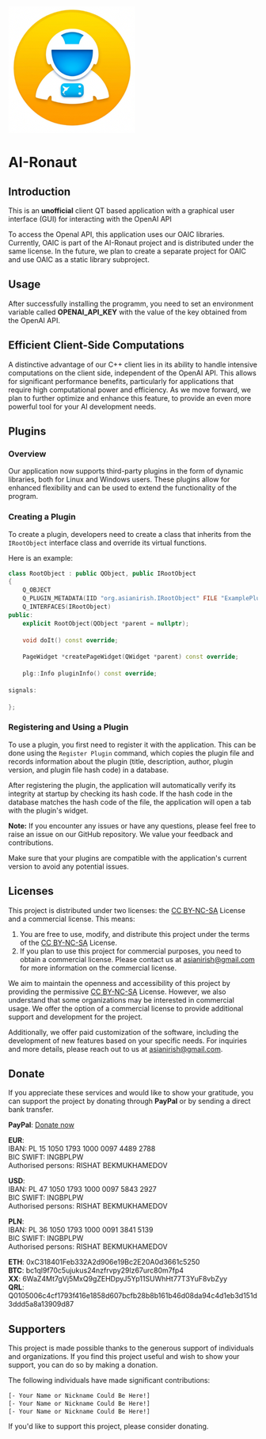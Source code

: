 ![Logo](img/AIronautApplicationSymbolicIconWhiteBlueYellow1.png) 
# AI-Ronaut 


## Introduction

This is an **unofficial** client QT based application with a graphical user interface (GUI) for interacting with the OpenAI API

To access the Openal API, this application uses our OAIC libraries. Currently, OAIC is part of the AI-Ronaut project and is distributed under the same license. In the future, we plan to create a separate project for OAIC and use OAIC as a static library subproject.

## Usage

After successfully installing the programm, you need to set an environment variable called **OPENAI_API_KEY** with the value of the key obtained from the OpenAI API.

## Efficient Client-Side Computations

A distinctive advantage of our C++ client lies in its ability to handle intensive computations on the client side, independent of the OpenAI API. This allows for significant performance benefits, particularly for applications that require high computational power and efficiency. As we move forward, we plan to further optimize and enhance this feature, to provide an even more powerful tool for your AI development needs.

## Plugins

### Overview

Our application now supports third-party plugins in the form of dynamic libraries, both for Linux and Windows users. These plugins allow for enhanced flexibility and can be used to extend the functionality of the program. 

### Creating a Plugin

To create a plugin, developers need to create a class that inherits from the `IRootObject` interface class and override its virtual functions. 

Here is an example:

```cpp
class RootObject : public QObject, public IRootObject
{
    Q_OBJECT
    Q_PLUGIN_METADATA(IID "org.asianirish.IRootObject" FILE "ExamplePlugin.json")
    Q_INTERFACES(IRootObject)
public:
    explicit RootObject(QObject *parent = nullptr);

    void doIt() const override;

    PageWidget *createPageWidget(QWidget *parent) const override;

    plg::Info pluginInfo() const override;

signals:

};
```

### Registering and Using a Plugin

To use a plugin, you first need to register it with the application. This can be done using the `Register Plugin` command, which copies the plugin file and records information about the plugin (title, description, author, plugin version, and plugin file hash code) in a database. 

After registering the plugin, the application will automatically verify its integrity at startup by checking its hash code. If the hash code in the database matches the hash code of the file, the application will open a tab with the plugin's widget.

**Note:** If you encounter any issues or have any questions, please feel free to raise an issue on our GitHub repository. We value your feedback and contributions.

Make sure that your plugins are compatible with the application's current version to avoid any potential issues.

## Licenses

This project is distributed under two licenses: the [CC BY-NC-SA](https://creativecommons.org/licenses/by-nc-sa/4.0/legalcode.txt) License and a commercial license. This means:

1. You are free to use, modify, and distribute this project under the terms of the [CC BY-NC-SA](https://creativecommons.org/licenses/by-nc-sa/4.0/legalcode.txt) License.
2. If you plan to use this project for commercial purposes, you need to obtain a commercial license. Please contact us at asianirish@gmail.com for more information on the commercial license.

We aim to maintain the openness and accessibility of this project by providing the permissive [CC BY-NC-SA](https://creativecommons.org/licenses/by-nc-sa/4.0/legalcode.txt) License. However, we also understand that some organizations may be interested in commercial usage. We offer the option of a commercial license to provide additional support and development for the project.

Additionally, we offer paid customization of the software, including the development of new features based on your specific needs. For inquiries and more details, please reach out to us at asianirish@gmail.com.

## Donate

If you appreciate these services and would like to show your gratitude, you can support the project by donating through **PayPal** or by sending a direct bank transfer.

**PayPal**: [Donate now](https://www.paypal.com/donate/?hosted_button_id=3YRL2X3VBVFLQ)

**EUR**: \
IBAN: PL 15 1050 1793 1000 0097 4489 2788 \
BIC SWIFT: INGBPLPW \
Authorised persons: RISHAT BEKMUKHAMEDOV

**USD**: \
IBAN: PL 47 1050 1793 1000 0097 5843 2927 \
BIC SWIFT: INGBPLPW \
Authorised persons: RISHAT BEKMUKHAMEDOV

**PLN**:  \
IBAN: PL 36 1050 1793 1000 0091 3841 5139 \
BIC SWIFT: INGBPLPW \
Authorised persons: RISHAT BEKMUKHAMEDOV


**ETH**: 0xC318401Feb332A2d906e19Bc2E20A0d3661c5250 \
**BTC**: bc1ql9f70c5ujukus24nzfrvpy29lz67urc80m7fp4 \
**XX**: 6WaZ4Mt7gVj5MxQ9gZEHDpyJ5Yp11SUWhHt77T3YuF8vbZyy \
**QRL**: Q0105006c4cf1793f416e1858d607bcfb28b8b161b46d08da94c4d1eb3d151d3ddd5a8a13909d87


## Supporters

This project is made possible thanks to the generous support of individuals and organizations. If you find this project useful and wish to show your support, you can do so by making a donation.

The following individuals have made significant contributions:

    [- Your Name or Nickname Could Be Here!]
    [- Your Name or Nickname Could Be Here!]
    [- Your Name or Nickname Could Be Here!]

If you'd like to support this project, please consider donating.

